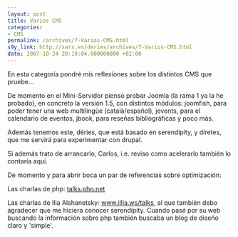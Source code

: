 ```yaml
---
layout: post
title: Varios CMS
categories:
- CMS
permalink: /archives/7-Varios-CMS.html
s9y_link: http://xarx.es/deries/archives/7-Varios-CMS.html
date: 2007-10-24 20:19:04.000000000 +02:00
---
```

En esta categoría pondré mis reflexiones sobre los distintos CMS que pruebe...<p>De momento en el Mini-Servidor pienso probar Joomla (la rama 1 ya la he probado), en concreto la versión 1.5, con distintos módulos: joomfish, para poder tener una web multilingüe (català/español), jevents, para el calendario de eventos, jbook, para reseñas bibliográficas y poco más.</p><p>Además tenemos este, déries, que está basado en serendipity, y diretes, que me servirá para experimentar con drupal.</p><p>Si además trato de arrancarlo, Carlos, i.e. reviso como acelerarlo también lo contaría aquí.</p><p>De momento y para abrir boca un par de referencias sobre optimización:</p><p>Las charlas de php: <a href="http://talks.php.net" target="_blank" title="Charlas sobre php y más...">talks.php.net</a></p><p>Las charlas de 
Ilia Alshanetsky: <a href="http://www.illia.ws/talks.php" target="_blank" title="Charlas de Illia">www.illia.ws/talks</a>, al que también debo agradecer que me hiciera conocer serendipity. Cuando pasé por su web buscando la información sobre php también buscaba un blog de diseño claro y 'simple'.</p>
